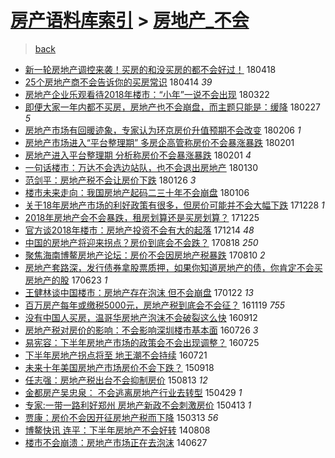 [房产语料库索引](../../README.md)  > [房地产_不会](房地产_不会.md)
====
> [back](../README.md)

- [新一轮房地产调控来袭！买房的和没买房的都不会好过！](http://jkwz.applinzi.com/ittc/7093200750555694096.html#%E6%96%B0%E4%B8%80%E8%BD%AE%E6%88%BF%E5%9C%B0%E4%BA%A7%E8%B0%83%E6%8E%A7%E6%9D%A5%E8%A2%AD%EF%BC%81%E4%B9%B0%E6%88%BF%E7%9A%84%E5%92%8C%E6%B2%A1%E4%B9%B0%E6%88%BF%E7%9A%84%E9%83%BD%E4%B8%8D%E4%BC%9A%E5%A5%BD%E8%BF%87%EF%BC%81) 180418  
- [25个房地产商不会告诉你的买房常识](http://jkwz.applinzi.com/ittc/7091925956900160518.html#25%E4%B8%AA%E6%88%BF%E5%9C%B0%E4%BA%A7%E5%95%86%E4%B8%8D%E4%BC%9A%E5%91%8A%E8%AF%89%E4%BD%A0%E7%9A%84%E4%B9%B0%E6%88%BF%E5%B8%B8%E8%AF%86) 180414 *39* 
- [房地产企业乐观看待2018年楼市：“小年”一说不会出现](http://jkwz.applinzi.com/ittc/7083351399826195466.html#%E6%88%BF%E5%9C%B0%E4%BA%A7%E4%BC%81%E4%B8%9A%E4%B9%90%E8%A7%82%E7%9C%8B%E5%BE%852018%E5%B9%B4%E6%A5%BC%E5%B8%82%EF%BC%9A%E2%80%9C%E5%B0%8F%E5%B9%B4%E2%80%9D%E4%B8%80%E8%AF%B4%E4%B8%8D%E4%BC%9A%E5%87%BA%E7%8E%B0) 180322  
- [即便大家一年内都不买房，房地产也不会崩盘，而主题只能是：缓降](http://jkwz.applinzi.com/ittc/7074726510353450000.html#%E5%8D%B3%E4%BE%BF%E5%A4%A7%E5%AE%B6%E4%B8%80%E5%B9%B4%E5%86%85%E9%83%BD%E4%B8%8D%E4%B9%B0%E6%88%BF%EF%BC%8C%E6%88%BF%E5%9C%B0%E4%BA%A7%E4%B9%9F%E4%B8%8D%E4%BC%9A%E5%B4%A9%E7%9B%98%EF%BC%8C%E8%80%8C%E4%B8%BB%E9%A2%98%E5%8F%AA%E8%83%BD%E6%98%AF%EF%BC%9A%E7%BC%93%E9%99%8D) 180227 *5* 
- [房地产市场有回暖迹象，专家认为环京房价升值预期不会改变](http://jkwz.applinzi.com/ittc/7066997370724549643.html#%E6%88%BF%E5%9C%B0%E4%BA%A7%E5%B8%82%E5%9C%BA%E6%9C%89%E5%9B%9E%E6%9A%96%E8%BF%B9%E8%B1%A1%EF%BC%8C%E4%B8%93%E5%AE%B6%E8%AE%A4%E4%B8%BA%E7%8E%AF%E4%BA%AC%E6%88%BF%E4%BB%B7%E5%8D%87%E5%80%BC%E9%A2%84%E6%9C%9F%E4%B8%8D%E4%BC%9A%E6%94%B9%E5%8F%98) 180206 *1* 
- [房地产市场进入“平台整理期” 多房企高管称房价不会暴涨暴跌](http://jkwz.applinzi.com/ittc/7065039687985398790.html#%E6%88%BF%E5%9C%B0%E4%BA%A7%E5%B8%82%E5%9C%BA%E8%BF%9B%E5%85%A5%E2%80%9C%E5%B9%B3%E5%8F%B0%E6%95%B4%E7%90%86%E6%9C%9F%E2%80%9D+%E5%A4%9A%E6%88%BF%E4%BC%81%E9%AB%98%E7%AE%A1%E7%A7%B0%E6%88%BF%E4%BB%B7%E4%B8%8D%E4%BC%9A%E6%9A%B4%E6%B6%A8%E6%9A%B4%E8%B7%8C) 180201  
- [房地产进入平台整理期 分析称房价不会暴涨暴跌](http://jkwz.applinzi.com/ittc/7065026113820951563.html#%E6%88%BF%E5%9C%B0%E4%BA%A7%E8%BF%9B%E5%85%A5%E5%B9%B3%E5%8F%B0%E6%95%B4%E7%90%86%E6%9C%9F+%E5%88%86%E6%9E%90%E7%A7%B0%E6%88%BF%E4%BB%B7%E4%B8%8D%E4%BC%9A%E6%9A%B4%E6%B6%A8%E6%9A%B4%E8%B7%8C) 180201 *4* 
- [一句话楼市：万达不会选边站队，也不会退出房地产](http://jkwz.applinzi.com/ittc/7064472006869648394.html#%E4%B8%80%E5%8F%A5%E8%AF%9D%E6%A5%BC%E5%B8%82%EF%BC%9A%E4%B8%87%E8%BE%BE%E4%B8%8D%E4%BC%9A%E9%80%89%E8%BE%B9%E7%AB%99%E9%98%9F%EF%BC%8C%E4%B9%9F%E4%B8%8D%E4%BC%9A%E9%80%80%E5%87%BA%E6%88%BF%E5%9C%B0%E4%BA%A7) 180130  
- [范剑平：房地产税不会让房价下跌](http://jkwz.applinzi.com/ittc/7063024620624413706.html#%E8%8C%83%E5%89%91%E5%B9%B3%EF%BC%9A%E6%88%BF%E5%9C%B0%E4%BA%A7%E7%A8%8E%E4%B8%8D%E4%BC%9A%E8%AE%A9%E6%88%BF%E4%BB%B7%E4%B8%8B%E8%B7%8C) 180126 *3* 
- [楼市未来走向：我国房地产起码二三十年不会崩盘](http://jkwz.applinzi.com/ittc/7055226178728625163.html#%E6%A5%BC%E5%B8%82%E6%9C%AA%E6%9D%A5%E8%B5%B0%E5%90%91%EF%BC%9A%E6%88%91%E5%9B%BD%E6%88%BF%E5%9C%B0%E4%BA%A7%E8%B5%B7%E7%A0%81%E4%BA%8C%E4%B8%89%E5%8D%81%E5%B9%B4%E4%B8%8D%E4%BC%9A%E5%B4%A9%E7%9B%98) 180106  
- [关于18年房地产市场的利好政策有很多，但房价可能并不会大幅下跌](http://jkwz.applinzi.com/ittc/7052096936943830033.html#%E5%85%B3%E4%BA%8E18%E5%B9%B4%E6%88%BF%E5%9C%B0%E4%BA%A7%E5%B8%82%E5%9C%BA%E7%9A%84%E5%88%A9%E5%A5%BD%E6%94%BF%E7%AD%96%E6%9C%89%E5%BE%88%E5%A4%9A%EF%BC%8C%E4%BD%86%E6%88%BF%E4%BB%B7%E5%8F%AF%E8%83%BD%E5%B9%B6%E4%B8%8D%E4%BC%9A%E5%A4%A7%E5%B9%85%E4%B8%8B%E8%B7%8C) 171228 *1* 
- [2018年房地产会不会暴跌，租房划算还是买房划算？](http://jkwz.applinzi.com/ittc/7051037116593603600.html#2018%E5%B9%B4%E6%88%BF%E5%9C%B0%E4%BA%A7%E4%BC%9A%E4%B8%8D%E4%BC%9A%E6%9A%B4%E8%B7%8C%EF%BC%8C%E7%A7%9F%E6%88%BF%E5%88%92%E7%AE%97%E8%BF%98%E6%98%AF%E4%B9%B0%E6%88%BF%E5%88%92%E7%AE%97%EF%BC%9F) 171225  
- [官方谈2018年楼市：房地产投资不会有大的起落](http://jkwz.applinzi.com/ittc/7046899132738831377.html#%E5%AE%98%E6%96%B9%E8%B0%882018%E5%B9%B4%E6%A5%BC%E5%B8%82%EF%BC%9A%E6%88%BF%E5%9C%B0%E4%BA%A7%E6%8A%95%E8%B5%84%E4%B8%8D%E4%BC%9A%E6%9C%89%E5%A4%A7%E7%9A%84%E8%B5%B7%E8%90%BD) 171214 *48* 
- [中国的房地产将迎来拐点？房价到底会不会跌？](http://jkwz.applinzi.com/ittc/7003121162132128785.html#%E4%B8%AD%E5%9B%BD%E7%9A%84%E6%88%BF%E5%9C%B0%E4%BA%A7%E5%B0%86%E8%BF%8E%E6%9D%A5%E6%8B%90%E7%82%B9%EF%BC%9F%E6%88%BF%E4%BB%B7%E5%88%B0%E5%BA%95%E4%BC%9A%E4%B8%8D%E4%BC%9A%E8%B7%8C%EF%BC%9F) 170818 *250* 
- [聚焦海南博鳌房地产论坛：房价不会因房地产税暴跌](http://jkwz.applinzi.com/ittc/7000101801918202897.html#%E8%81%9A%E7%84%A6%E6%B5%B7%E5%8D%97%E5%8D%9A%E9%B3%8C%E6%88%BF%E5%9C%B0%E4%BA%A7%E8%AE%BA%E5%9D%9B%EF%BC%9A%E6%88%BF%E4%BB%B7%E4%B8%8D%E4%BC%9A%E5%9B%A0%E6%88%BF%E5%9C%B0%E4%BA%A7%E7%A8%8E%E6%9A%B4%E8%B7%8C) 170810 *2* 
- [房地产套路深，发行债券拿股票质押，如果你知道房地产的债，你肯定不会买房地产的股](http://jkwz.applinzi.com/ittc/6982403417660982276.html#%E6%88%BF%E5%9C%B0%E4%BA%A7%E5%A5%97%E8%B7%AF%E6%B7%B1%EF%BC%8C%E5%8F%91%E8%A1%8C%E5%80%BA%E5%88%B8%E6%8B%BF%E8%82%A1%E7%A5%A8%E8%B4%A8%E6%8A%BC%EF%BC%8C%E5%A6%82%E6%9E%9C%E4%BD%A0%E7%9F%A5%E9%81%93%E6%88%BF%E5%9C%B0%E4%BA%A7%E7%9A%84%E5%80%BA%EF%BC%8C%E4%BD%A0%E8%82%AF%E5%AE%9A%E4%B8%8D%E4%BC%9A%E4%B9%B0%E6%88%BF%E5%9C%B0%E4%BA%A7%E7%9A%84%E8%82%A1) 170623 *1* 
- [王健林谈中国楼市：房地产存在泡沫 但不会崩盘](http://jkwz.applinzi.com/ittc/6925892450848867333.html#%E7%8E%8B%E5%81%A5%E6%9E%97%E8%B0%88%E4%B8%AD%E5%9B%BD%E6%A5%BC%E5%B8%82%EF%BC%9A%E6%88%BF%E5%9C%B0%E4%BA%A7%E5%AD%98%E5%9C%A8%E6%B3%A1%E6%B2%AB+%E4%BD%86%E4%B8%8D%E4%BC%9A%E5%B4%A9%E7%9B%98) 170122 *13* 
- [百万房产每年或缴税5000元，房地产税到底会不会征？](http://jkwz.applinzi.com/ittc/6901822790050513925.html#%E7%99%BE%E4%B8%87%E6%88%BF%E4%BA%A7%E6%AF%8F%E5%B9%B4%E6%88%96%E7%BC%B4%E7%A8%8E5000%E5%85%83%EF%BC%8C%E6%88%BF%E5%9C%B0%E4%BA%A7%E7%A8%8E%E5%88%B0%E5%BA%95%E4%BC%9A%E4%B8%8D%E4%BC%9A%E5%BE%81%EF%BC%9F) 161119 *755* 
- [没有中国人买房，温哥华房地产泡沫不会破裂这么快](http://jkwz.applinzi.com/ittc/6877008406862365701.html#%E6%B2%A1%E6%9C%89%E4%B8%AD%E5%9B%BD%E4%BA%BA%E4%B9%B0%E6%88%BF%EF%BC%8C%E6%B8%A9%E5%93%A5%E5%8D%8E%E6%88%BF%E5%9C%B0%E4%BA%A7%E6%B3%A1%E6%B2%AB%E4%B8%8D%E4%BC%9A%E7%A0%B4%E8%A3%82%E8%BF%99%E4%B9%88%E5%BF%AB) 160912  
- [房地产税对房价的影响：不会影响深圳楼市基本面](http://jkwz.applinzi.com/ittc/6859083365097145348.html#%E6%88%BF%E5%9C%B0%E4%BA%A7%E7%A8%8E%E5%AF%B9%E6%88%BF%E4%BB%B7%E7%9A%84%E5%BD%B1%E5%93%8D%EF%BC%9A%E4%B8%8D%E4%BC%9A%E5%BD%B1%E5%93%8D%E6%B7%B1%E5%9C%B3%E6%A5%BC%E5%B8%82%E5%9F%BA%E6%9C%AC%E9%9D%A2) 160726 *3* 
- [易宪容：下半年房地产市场的政策会不会出现调整？](http://jkwz.applinzi.com/ittc/6858746519418831877.html#%E6%98%93%E5%AE%AA%E5%AE%B9%EF%BC%9A%E4%B8%8B%E5%8D%8A%E5%B9%B4%E6%88%BF%E5%9C%B0%E4%BA%A7%E5%B8%82%E5%9C%BA%E7%9A%84%E6%94%BF%E7%AD%96%E4%BC%9A%E4%B8%8D%E4%BC%9A%E5%87%BA%E7%8E%B0%E8%B0%83%E6%95%B4%EF%BC%9F) 160725  
- [下半年房地产拐点将至 地王潮不会持续](http://jkwz.applinzi.com/ittc/6857270646907880453.html#%E4%B8%8B%E5%8D%8A%E5%B9%B4%E6%88%BF%E5%9C%B0%E4%BA%A7%E6%8B%90%E7%82%B9%E5%B0%86%E8%87%B3+%E5%9C%B0%E7%8E%8B%E6%BD%AE%E4%B8%8D%E4%BC%9A%E6%8C%81%E7%BB%AD) 160721  
- [未来十年美国房地产市场房价不会下跌？](http://jkwz.applinzi.com/ittc/6743479219340772357.html#%E6%9C%AA%E6%9D%A5%E5%8D%81%E5%B9%B4%E7%BE%8E%E5%9B%BD%E6%88%BF%E5%9C%B0%E4%BA%A7%E5%B8%82%E5%9C%BA%E6%88%BF%E4%BB%B7%E4%B8%8D%E4%BC%9A%E4%B8%8B%E8%B7%8C%EF%BC%9F) 150918  
- [任志强：房地产税出台不会抑制房价](http://jkwz.applinzi.com/ittc/547650615704678209.html#%E4%BB%BB%E5%BF%97%E5%BC%BA%EF%BC%9A%E6%88%BF%E5%9C%B0%E4%BA%A7%E7%A8%8E%E5%87%BA%E5%8F%B0%E4%B8%8D%E4%BC%9A%E6%8A%91%E5%88%B6%E6%88%BF%E4%BB%B7) 150813 *12* 
- [金都房产吴忠泉： 不会逃离房地产行业去转型](http://jkwz.applinzi.com/ittc/547650611408893727.html#%E9%87%91%E9%83%BD%E6%88%BF%E4%BA%A7%E5%90%B4%E5%BF%A0%E6%B3%89%EF%BC%9A+%E4%B8%8D%E4%BC%9A%E9%80%83%E7%A6%BB%E6%88%BF%E5%9C%B0%E4%BA%A7%E8%A1%8C%E4%B8%9A%E5%8E%BB%E8%BD%AC%E5%9E%8B) 150429 *1* 
- [专家:一带一路利好郑州 房地产新政不会刺激房价](http://jkwz.applinzi.com/ittc/547650611405903796.html#%E4%B8%93%E5%AE%B6%3A%E4%B8%80%E5%B8%A6%E4%B8%80%E8%B7%AF%E5%88%A9%E5%A5%BD%E9%83%91%E5%B7%9E+%E6%88%BF%E5%9C%B0%E4%BA%A7%E6%96%B0%E6%94%BF%E4%B8%8D%E4%BC%9A%E5%88%BA%E6%BF%80%E6%88%BF%E4%BB%B7) 150413 *1* 
- [贾康：房价不会因开征房地产税而下降](http://jkwz.applinzi.com/ittc/547650611387809631.html#%E8%B4%BE%E5%BA%B7%EF%BC%9A%E6%88%BF%E4%BB%B7%E4%B8%8D%E4%BC%9A%E5%9B%A0%E5%BC%80%E5%BE%81%E6%88%BF%E5%9C%B0%E4%BA%A7%E7%A8%8E%E8%80%8C%E4%B8%8B%E9%99%8D) 150313 *56* 
- [博鳌快讯 连平：下半年房地产不会好转](http://jkwz.applinzi.com/ittc/547650611369072368.html#%E5%8D%9A%E9%B3%8C%E5%BF%AB%E8%AE%AF+%E8%BF%9E%E5%B9%B3%EF%BC%9A%E4%B8%8B%E5%8D%8A%E5%B9%B4%E6%88%BF%E5%9C%B0%E4%BA%A7%E4%B8%8D%E4%BC%9A%E5%A5%BD%E8%BD%AC) 140808  
- [楼市不会崩溃：房地产市场正在去泡沫](http://jkwz.applinzi.com/ittc/547650611369291065.html#%E6%A5%BC%E5%B8%82%E4%B8%8D%E4%BC%9A%E5%B4%A9%E6%BA%83%EF%BC%9A%E6%88%BF%E5%9C%B0%E4%BA%A7%E5%B8%82%E5%9C%BA%E6%AD%A3%E5%9C%A8%E5%8E%BB%E6%B3%A1%E6%B2%AB) 140627  
